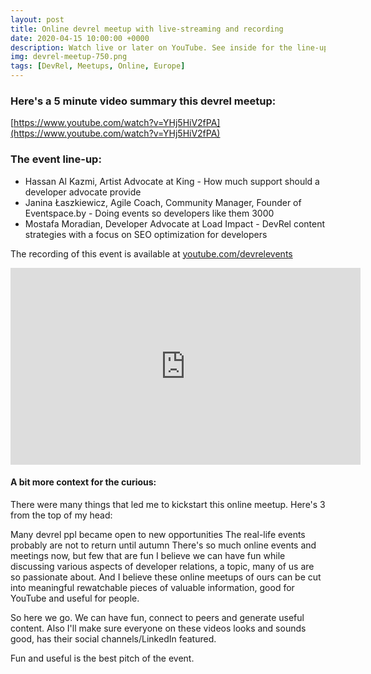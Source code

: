 ```yaml
---
layout: post
title: Online devrel meetup with live-streaming and recording
date: 2020-04-15 10:00:00 +0000
description: Watch live or later on YouTube. See inside for the line-up and details. 
img: devrel-meetup-750.png 
tags: [DevRel, Meetups, Online, Europe]
---
```


### Here's a 5 minute video summary this devrel meetup:

[https://www.youtube.com/watch?v=YHj5HiV2fPA](https://www.youtube.com/watch?v=YHj5HiV2fPA)



### The event line-up:
* Hassan Al Kazmi, Artist Advocate at King - How much support should a developer advocate provide
* Janina Łaszkiewicz, Agile Coach, Community Manager, Founder of Eventspace.by - Doing events so developers like them 3000
* Mostafa Moradian, Developer Advocate at Load Impact - DevRel content strategies with a focus on SEO optimization for developers

The recording of this event is available at [youtube.com/devrelevents](https://www.youtube.com/devrelevents)

<iframe width="560" height="315" src="https://www.youtube.com/embed/YHj5HiV2fPA" frameborder="0" allow="accelerometer; autoplay; encrypted-media; gyroscope; picture-in-picture" allowfullscreen></iframe>


#### A bit more context for the curious:
There were many things that led me to kickstart this online meetup. Here's 3 from the top of my head:

Many devrel ppl became open to new opportunities
The real-life events probably are not to return until autumn
There's so much online events and meetings now, but few that are fun
I believe we can have fun while discussing various aspects of developer relations, a topic, many of us are so passionate about. And I believe these online meetups of ours can be cut into meaningful rewatchable pieces of valuable information, good for YouTube and useful for people.

So here we go. We can have fun, connect to peers and generate useful content. Also I'll make sure everyone on these videos looks and sounds good, has their social channels/LinkedIn featured.

Fun and useful is the best pitch of the event.
